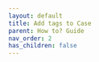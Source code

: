 ```yaml
---
layout: default
title: Add tags to Case
parent: How to? Guide
nav_order: 2
has_children: false
---
```

